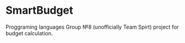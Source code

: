 # SmartBudget
Proggraming languages Group №8 (unofficially Team Spirt) project for budget calculation.
